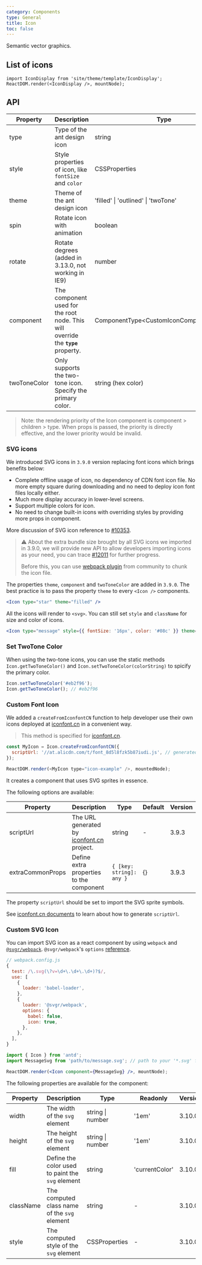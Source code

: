 ```yaml
---
category: Components
type: General
title: Icon
toc: false
---
```


Semantic vector graphics.

## List of icons

```__react
import IconDisplay from 'site/theme/template/IconDisplay';
ReactDOM.render(<IconDisplay />, mountNode);
```

## API

| Property | Description | Type | Default | Version |
| --- | --- | --- | --- | --- |
| type | Type of the ant design icon | string | - |  |
| style | Style properties of icon, like `fontSize` and `color` | CSSProperties | - |  |
| theme | Theme of the ant design icon | 'filled' \| 'outlined' \| 'twoTone' | 'outlined' | 3.9.0 |
| spin | Rotate icon with animation | boolean | false |  |
| rotate | Rotate degrees (added in 3.13.0, not working in IE9) | number | - | 3.13.0 |
| component | The component used for the root node. This will override the **`type`** property. | ComponentType<CustomIconComponentProps\> | - | 3.9.0 |
| twoToneColor | Only supports the two-tone icon. Specify the primary color. | string (hex color) | - | 3.9.0 |

> Note: the rendering priority of the Icon component is component > children > type. When props is passed, the priority is directly effective, and the lower priority would be invalid.

### SVG icons

We introduced SVG icons in `3.9.0` version replacing font icons which brings benefits below:

- Complete offline usage of icon, no dependency of CDN font icon file. No more empty square during downloading and no need to deploy icon font files locally either.
- Much more display accuracy in lower-level screens.
- Support multiple colors for icon.
- No need to change built-in icons with overriding styles by providing more props in component.

More discussion of SVG icon reference to [#10353](https://github.com/ant-design/ant-design/issues/10353).

> ⚠️ About the extra bundle size brought by all SVG icons we imported in 3.9.0, we will provide new API to allow developers importing icons as your need, you can trace [#12011](https://github.com/ant-design/ant-design/issues/12011) for further progress.
>
> Before this, you can use [webpack plugin](https://github.com/Beven91/webpack-ant-icon-loader) from community to chunk the icon file.

The properties `theme`, `component` and `twoToneColor` are added in `3.9.0`. The best practice is to pass the property `theme` to every `<Icon />` components.

```jsx
<Icon type="star" theme="filled" />
```

All the icons will render to `<svg>`. You can still set `style` and `className` for size and color of icons.

```jsx
<Icon type="message" style={{ fontSize: '16px', color: '#08c' }} theme="outlined" />
```

### Set TwoTone Color

When using the two-tone icons, you can use the static methods `Icon.getTwoToneColor()` and `Icon.setTwoToneColor(colorString)` to spicify the primary color.

```jsx
Icon.setTwoToneColor('#eb2f96');
Icon.getTwoToneColor(); // #eb2f96
```

### Custom Font Icon

We added a `createFromIconfontCN` function to help developer use their own icons deployed at [iconfont.cn](http://iconfont.cn/) in a convenient way.

> This method is specified for [iconfont.cn](http://iconfont.cn/).

```js
const MyIcon = Icon.createFromIconfontCN({
  scriptUrl: '//at.alicdn.com/t/font_8d5l8fzk5b87iudi.js', // generated by iconfont.cn
});

ReactDOM.render(<MyIcon type="icon-example" />, mountedNode);
```

It creates a component that uses SVG sprites in essence.

The following options are available:

| Property | Description | Type | Default | Version |
| --- | --- | --- | --- | --- |
| scriptUrl | The URL generated by [iconfont.cn](http://iconfont.cn/) project. | string | - | 3.9.3 |
| extraCommonProps | Define extra properties to the component | `{ [key: string]: any }` | {} | 3.9.3 |

The property `scriptUrl` should be set to import the SVG sprite symbols.

See [iconfont.cn documents](http://iconfont.cn/help/detail?spm=a313x.7781069.1998910419.15&helptype=code) to learn about how to generate `scriptUrl`.

### Custom SVG Icon

You can import SVG icon as a react component by using `webpack` and [`@svgr/webpack`](https://www.npmjs.com/package/@svgr/webpack). `@svgr/webpack`'s `options` [reference](https://github.com/smooth-code/svgr#options).

```js
// webpack.config.js
{
  test: /\.svg(\?v=\d+\.\d+\.\d+)?$/,
  use: [
    {
      loader: 'babel-loader',
    },
    {
      loader: '@svgr/webpack',
      options: {
        babel: false,
        icon: true,
      },
    },
  ],
}
```

```jsx
import { Icon } from 'antd';
import MessageSvg from 'path/to/message.svg'; // path to your '*.svg' file.

ReactDOM.render(<Icon component={MessageSvg} />, mountNode);
```

The following properties are available for the component:

| Property | Description | Type | Readonly | Version |
| --- | --- | --- | --- | --- |
| width | The width of the `svg` element | string \| number | '1em' | 3.10.0 |
| height | The height of the `svg` element | string \| number | '1em' | 3.10.0 |
| fill | Define the color used to paint the `svg` element | string | 'currentColor' | 3.10.0 |
| className | The computed class name of the `svg` element | string | - | 3.10.0 |
| style | The computed style of the `svg` element | CSSProperties | - | 3.10.0 |
